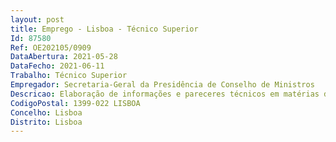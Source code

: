 ```yaml
--- 
layout: post
title: Emprego - Lisboa - Técnico Superior
Id: 87580
Ref: OE202105/0909
DataAbertura: 2021-05-28
DataFecho: 2021-06-11
Trabalho: Técnico Superior
Empregador: Secretaria-Geral da Presidência de Conselho de Ministros
Descricao: Elaboração de informações e pareceres técnicos em matérias de recursos humanos como férias, faltas, licenças, recrutamento nas suas diversas modalidades, processamento de remunerações, abonos descontos e elaboração de mapas do orçamento em matéria de recursos humanos.
CodigoPostal: 1399-022 LISBOA
Concelho: Lisboa
Distrito: Lisboa
--- 
```

